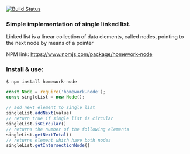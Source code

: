 [![Build Status](https://travis-ci.org/k03mad/homework-node.svg?branch=master)](https://travis-ci.org/k03mad/homework-node)

### Simple implementation of single linked list.

Linked list is a linear collection of data elements, called nodes, pointing to the next node by means of a pointer

NPM link: https://www.npmjs.com/package/homework-node

### Install & use:

```node
$ npm install homework-node
```

```js
const Node = require('homework-node');
const singleList = new Node();

// add next element to single list
singleList.addNext(value)
// return true if single list is circular
singleList.isCircular()
// returns the number of the following elements
singleList.getNextTotal()
// returns element which have both nodes
singleList.getIntersectionNode()
```
